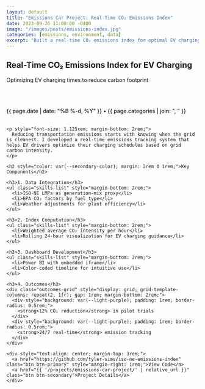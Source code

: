 ```yaml
---
layout: default
title: "Emissions Car Project: Real-Time CO₂ Emissions Index"
date: 2023-09-26 11:00:00 -0400
image: "/images/posts/emissions-index.jpg"
categories: [emissions, environment, data]
excerpt: "Built a real-time CO₂ emissions index for optimal EV charging, achieving 12% emissions reduction in pilot trials."
---
```


<section class="page-header">
  <h1>Real-Time CO₂ Emissions Index for EV Charging</h1>
  <p>Optimizing EV charging times to reduce carbon footprint</p>
</section>

<article class="container" style="max-width: 800px; margin: 4rem auto;">
  <div class="blog-post">
    <div class="post-meta" style="margin-bottom: 2rem; color: var(--primary-color); font-weight: 500;">
      {{ page.date | date: "%B %-d, %Y" }} • {{ page.categories | join: ", " }}
    </div>

    <p style="font-size: 1.125rem; margin-bottom: 2rem;">
      Reducing transportation emissions starts with knowing when the grid is cleanest. I developed a real-time emissions tracking system that helps EV drivers optimize their charging schedules based on grid carbon intensity.
    </p>

    <h2 style="color: var(--secondary-color); margin: 2rem 0 1rem;">Key Components</h2>

    <h3>1. Data Integration</h3>
    <ul class="skills-list" style="margin-bottom: 2rem;">
      <li>ISO-NE LMPs as generation-mix proxy</li>
      <li>EPA CO₂ factors by fuel type</li>
      <li>Weather adjustments for plant efficiency</li>
    </ul>

    <h3>2. Index Computation</h3>
    <ul class="skills-list" style="margin-bottom: 2rem;">
      <li>Weighted average CO₂ intensity per hour</li>
      <li>Rolling 24-hour visualization for EV charging guidance</li>
    </ul>

    <h3>3. Dashboard Development</h3>
    <ul class="skills-list" style="margin-bottom: 2rem;">
      <li>Power BI with embedded iframe</li>
      <li>Color-coded timeline for intuitive use</li>
    </ul>

    <h3>4. Outcomes</h3>
    <div class="outcomes-grid" style="display: grid; grid-template-columns: repeat(2, 1fr); gap: 1rem; margin-bottom: 2rem;">
      <div style="background: var(--light-purple); padding: 1rem; border-radius: 0.5rem;">
        <strong>12% CO₂ reduction</strong> in pilot trials
      </div>
      <div style="background: var(--light-purple); padding: 1rem; border-radius: 0.5rem;">
        <strong>24/7 real-time</strong> emission tracking
      </div>
    </div>

    <div style="text-align: center; margin-top: 3rem;">
      <a href="https://github.com/tyler-sims/iso-ne-emissions-index" class="btn btn-primary" style="margin-right: 1rem;">View Code</a>
      <a href="{{ '/projects/emissions-car-project/' | relative_url }}" class="btn btn-secondary">Project Details</a>
    </div>
  </div>
</article>